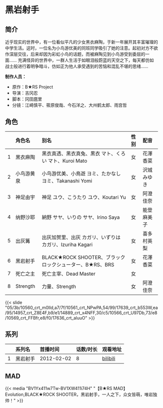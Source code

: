 # 黑岩射手


## 简介

近乎现实的世界中，有一位看似平凡的少女黑衣麻陶，于新一年展开其丰富璀璨的中学生活。这时，一位名为小鸟游优美的同班同学吸引了她的注意。起初对方不欲作深层交往，后来却因为彩虹小鸟的话题，而被麻陶见到小鸟游受到委屈的一面……
充满怪异的世界中，一群人生活于如眼泪般蔚蓝的天空之下，每天都仿如战士般进行着明争暗斗，仿如正为他人承受遇到的苦恼和混乱不堪的思绪……

**制作人员：**
- 原作：B★RS Project
- 导演：吉冈忍
- 脚本：冈田麿里
- 分镜：江崎慎平、筱原俊哉、今石洋之、大州鹤太郎、雨宫哲

## 角色

|     |   角色名   |   别名  | 性别 |  配音  |
|:--- |:------  |:----      |:---  |:--   |
| 1 | 黑衣麻陶 | 黑衣真透、黑衣真兔、黒衣 マト、くろい マト、Kuroi Mato | 女 | 花澤香菜 |
| 2 | 小鸟游黄泉 | 小鸟游优美、小鳥遊 ヨミ、たかなし ヨミ、Takanashi Yomi | 女 | 沢城みゆき |
| 3 | 神足由宇 | 神足 ユウ、こうたり ユウ、Koutari Yu | 女 | 阿澄佳奈 |
| 4 | 纳野沙耶 | 納野 サヤ、いりの サヤ、Irino Saya | 女 | 能登麻美子 |
| 5 | 出灰篝 | 出灰加贺里、出灰 カガリ、いずりは カガリ、Izuriha Kagari | 女 | 喜多村英梨 |
| 6 | 黑岩射手 | BLACK★ROCK SHOOTER、ブラックロックシューター、B★RS、BRS | 女 | 花澤香菜 |
| 7 | 死亡之主 | 死亡主宰、Dead Master | 女 |  |
| 8 | Strength | 力量、Strength | 女 | 阿澄佳奈 |

{{< slide "05/3b/10560_crt_m0lId,a7/7f/10561_crt_NPwPA,54/99/17639_crt_b553W,ea/95/14957_crt_Z8E4F,b9/e1/14889_crt_x4NFF,30/c5/10566_crt_U97Db,73/e8/10569_crt_FFBfr,e8/f0/17636_crt_aluuO" >}}

## 系列

|     |   系列名   |   首播时间  | 话数/时长  | 观看地址 |
|:---  |:------    |:----      |:---       |:---  |
| 1 | 黑岩射手 | 2012-02-02 | 8 | [bilibili](https://www.bilibili.com/bangumi/play/ep30208)  |


## MAD

{{< media  "BV1Yx411w7Tw-BV1XW411i74H" 
"【B★RS MAD】Evolution,BLACK★ROCK SHOOTER，黑岩射手，一人之下，众女皆萌，唯岩独帅！" >}}

